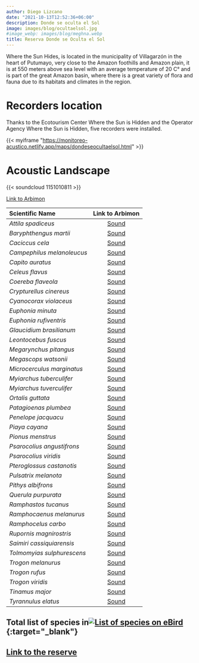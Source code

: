 ```yaml
---
author: Diego Lizcano
date: "2021-10-13T12:52:36+06:00"
description: Donde se oculta el Sol
image: images/blog/ocultaelsol.jpg
#image_webp: images/blog/meghna.webp
title: Reserva Donde se Oculta el Sol
---
```


Where the Sun Hides, is located in the municipality of Villagarzón in the heart of Putumayo, very close to the Amazon foothills and Amazon plain, it is at 550 meters above sea level with an average temperature of 20 C° and is part of the great Amazon basin, where there is a great variety of flora and fauna due to its habitats and climates in the region.


# Recorders location

Thanks to the Ecotourism Center Where the Sun is Hidden and the Operator Agency Where the Sun is Hidden, five recorders were installed.

{{< myiframe "https://monitoreo-acustico.netlify.app/maps/dondeseocultaelsol.html" >}}


# Acoustic Landscape

{{< soundcloud 1151010811 >}}

[Link to Arbimon](https://arbimon.rfcx.org/project/destinos-awake/visualizer/rec/41859735)


|__Scientific Name__| Link to Arbimon|
| :---        |     :----:   |
|_Attila spadiceus_|	[Sound](	https://arbimon.rfcx.org/project/destinos-awake/visualizer/rec/43948634?gain=50	)|
|_Baryphthengus martii_|	[Sound](	https://arbimon.rfcx.org/project/destinos-awake/visualizer/rec/47237708?gain=15	)|
|_Caciccus cela_|	[Sound](	https://arbimon.rfcx.org/project/destinos-awake/visualizer/rec/41893354?gain=10	)|
|_Campephilus melanoleucus_|	[Sound](	https://arbimon.rfcx.org/project/destinos-awake/visualizer/rec/43948297/?gain=50	)|
|_Capito auratus_|	[Sound](	https://arbimon.rfcx.org/project/destinos-awake/visualizer/rec/43948639?gain=15	)|
|_Celeus flavus_|	[Sound](	https://arbimon.rfcx.org/project/destinos-awake/visualizer/rec/41892502?gain=20	)|
|_Coereba flaveola_|	[Sound](	https://arbimon.rfcx.org/project/destinos-awake/visualizer/rec/43948642?gain=50	)|
|_Crypturellus cinereus_|	[Sound](	https://arbimon.rfcx.org/project/destinos-awake/visualizer/rec/47273844?gain=25	)|
|_Cyanocorax violaceus_|	[Sound](	https://arbimon.rfcx.org/project/destinos-awake/visualizer/rec/47239309?gain=30	)|
|_Euphonia minuta_|	[Sound](	https://arbimon.rfcx.org/project/destinos-awake/visualizer/rec/41892459?gain=20	)|
|_Euphonia rufiventris_|	[Sound](	https://arbimon.rfcx.org/project/destinos-awake/visualizer/rec/47274892?gain=20	)|
|_Glaucidium brasilianum_|	[Sound](	https://arbimon.rfcx.org/project/destinos-awake/visualizer/rec/41893348?gain=10	)|
|_Leontocebus fuscus_|	[Sound](	https://arbimon.rfcx.org/project/destinos-awake/visualizer/rec/47237795?gain=15	)|
|_Megarynchus pitangus_|	[Sound](	https://arbimon.rfcx.org/project/destinos-awake/visualizer/rec/41893313?gain=10	)|
|_Megascops watsonii_|	[Sound](	https://arbimon.rfcx.org/project/destinos-awake/visualizer/rec/41893348?gain=10	)|
|_Microcerculus marginatus_|	[Sound](	https://arbimon.rfcx.org/project/destinos-awake/visualizer/rec/43948636?gain=30	)|
|_Myiarchus tuberculifer_|	[Sound](	https://arbimon.rfcx.org/project/destinos-awake/visualizer/rec/47274532?gain=20	)|
|_Myiarchus tuverculifer_|	[Sound](	https://arbimon.rfcx.org/project/destinos-awake/visualizer/rec/43948778?gain=30	)|
|_Ortalis guttata_|	[Sound](	https://arbimon.rfcx.org/project/destinos-awake/visualizer/rec/47237708?gain=15	)|
|_Patagioenas plumbea_|	[Sound](	https://arbimon.rfcx.org/project/destinos-awake/visualizer/rec/47586285?gain=15	)|
|_Penelope jacquacu_|	[Sound](	https://arbimon.rfcx.org/project/destinos-awake/visualizer/rec/47237971?gain=20	)|
|_Piaya cayana_|	[Sound](	https://arbimon.rfcx.org/project/destinos-awake/visualizer/rec/47588264?gain=10	)|
|_Pionus menstrus_|	[Sound](	https://arbimon.rfcx.org/project/destinos-awake/visualizer/rec/47238847?gain=25	)|
|_Psarocolius angustifrons_|	[Sound](	https://arbimon.rfcx.org/project/destinos-awake/visualizer/rec/47237826/?gain=20	)|
|_Psarocolius viridis_|	[Sound](	https://arbimon.rfcx.org/project/destinos-awake/visualizer/rec/41859061?gain=15	)|
|_Pteroglossus castanotis_|	[Sound](	https://arbimon.rfcx.org/project/destinos-awake/visualizer/rec/47239352?gain=25	)|
|_Pulsatrix melanota_|	[Sound](	https://arbimon.rfcx.org/project/destinos-awake/visualizer/rec/47237150/?gain=5	)|
|_Pithys albifrons_|	[Sound](	https://arbimon.rfcx.org/project/destinos-awake/visualizer/rec/43948625/?gain=10	)|
|_Querula purpurata_|	[Sound](	https://arbimon.rfcx.org/project/destinos-awake/visualizer/rec/41893327?gain=10	)|
|_Ramphastos tucanus_|	[Sound](	https://arbimon.rfcx.org/project/destinos-awake/visualizer/rec/43948314/?gain=20	)|
|_Ramphocaenus melanurus_|	[Sound](	https://arbimon.rfcx.org/project/destinos-awake/visualizer/rec/47237681/?gain=15	)|
|_Ramphocelus carbo_|	[Sound](	https://arbimon.rfcx.org/project/destinos-awake/visualizer/rec/43948758?gain=50	)|
|_Rupornis magnirostris_|	[Sound](	https://arbimon.rfcx.org/project/destinos-awake/visualizer/rec/43948623?gain=15	)|
|_Saimiri cassiquiarensis_|	[Sound](	https://arbimon.rfcx.org/project/destinos-awake/visualizer/rec/47274145?gain=25	)|
|_Tolmomyias sulphurescens_|	[Sound](	https://arbimon.rfcx.org/project/destinos-awake/visualizer/rec/47238710/?gain=25	)|
|_Trogon melanurus_|	[Sound](	https://arbimon.rfcx.org/project/destinos-awake/visualizer/rec/47238639/?gain=15	)|
|_Trogon rufus_|	[Sound](	https://arbimon.rfcx.org/project/destinos-awake/visualizer/rec/43948272/?gain=25	)|
|_Trogon viridis_|	[Sound](	https://arbimon.rfcx.org/project/destinos-awake/visualizer/rec/43948648/?gain=30	)|
|_Tinamus major_|	[Sound](	https://arbimon.rfcx.org/project/destinos-awake/visualizer/rec/47590173?gain=15	)|
|_Tyrannulus elatus_|	[Sound](	https://arbimon.rfcx.org/project/destinos-awake/visualizer/rec/43948297?gain=30	)|



## Total list of species in[![List of species on eBird](/images/blog/Logo_ebird.png "Donde se Oculta el sol is eBird hotspot")](https://ebird.org/hotspot/L7895345){:target="_blank"}


## [Link to the reserve](https://www.dondeseocultaelsol.co/)






